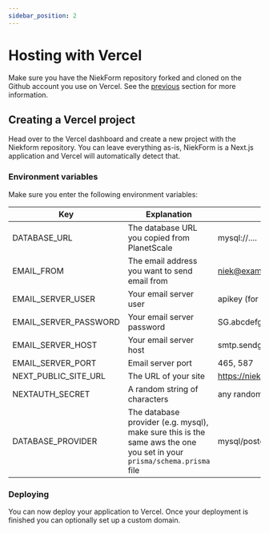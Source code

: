 ```yaml
---
sidebar_position: 2
---
```


# Hosting with Vercel

Make sure you have the NiekForm repository forked and cloned on the Github account you use on Vercel. See the [previous](/docs/self-managed/database) section for more information.

## Creating a Vercel project

Head over to the Vercel dashboard and create a new project with the Niekform repository. You can leave everything as-is, NiekForm is a Next.js application and Vercel will automatically detect that.

### Environment variables

Make sure you enter the following environment variables:

| Key | Explanation | Example |
| --- | --- | --- |
| DATABASE_URL | The database URL you copied from PlanetScale | mysql://.... |
| EMAIL_FROM | The email address you want to send email from | niek@example.com |
| EMAIL_SERVER_USER | Your email server user | apikey (for sendgrid) |
| EMAIL_SERVER_PASSWORD | Your email server password | SG.abcdefghijklmnopqrstuvwxyz |
| EMAIL_SERVER_HOST | Your email server host | smtp.sendgrid.net |
| EMAIL_SERVER_PORT | Email server port | 465, 587 |
| NEXT_PUBLIC_SITE_URL | The URL of your site | https://niekform.vercel.app |
| NEXTAUTH_SECRET | A random string of characters | any random string |
| DATABASE_PROVIDER | The database provider (e.g. mysql), make sure this is the same aws the one you set in your `prisma/schema.prisma` file | mysql/postgres |

### Deploying

You can now deploy your application to Vercel. Once your deployment is finished you can optionally set up a custom domain.
